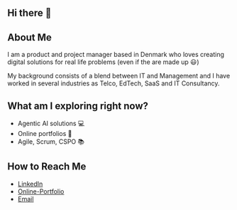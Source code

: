 ## Hi there 👋

## About Me

I am a product and project manager based in Denmark who loves creating digital solutions for real life problems (even if the are made up :smiley:) 

My background consists of a blend between IT and Management and I have worked in several industries as Telco, EdTech, SaaS and IT Consultancy.

## What am I exploring right now?

- Agentic AI solutions :computer:
- Online portfolios :star2:
- Agile, Scrum, CSPO :books:

## How to Reach Me
- [LinkedIn](https://www.linkedin.com/in/danielapfernandes/)
- [Online-Portfolio](http://danielpastorfernandes.tech/)
- [Email](mailto:daniel.pastor.fernandes@gmail.com)

